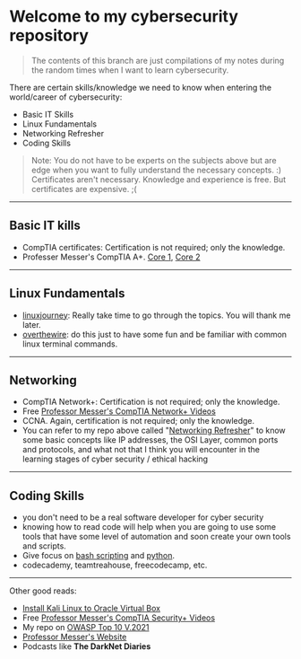 # Welcome to my cybersecurity repository
> The contents of this branch are just compilations of my notes during the random times when I want to learn cybersecurity.

There are certain skills/knowledge we need to know when entering the world/career of cybersecurity:

- Basic IT Skills
- Linux Fundamentals
- Networking Refresher
- Coding Skills

 > Note: You do not have to be experts on the subjects above but are edge when you want to fully understand the necessary concepts. :)
 > Certificates aren't necessary. Knowledge and experience is free. But certificates are expensive. ;(
 ---

## Basic IT kills

- CompTIA certificates: Certification is not required; only the knowledge.
- Professer Messer's CompTIA A+. [Core 1](https://www.professormesser.com/free-a-plus-training/a-plus-videos/220-1001-training-course/), [Core 2](https://www.professormesser.com/free-a-plus-training/a-plus-videos/220-1002-training-course/)

 ---

## Linux Fundamentals

- [linuxjourney](https://www.linuxjourney.com): Really take time to go through the topics. You will thank me later.
- [overthewire](https:///www.overthewire.org): do this just to have some fun and be familiar with common linux terminal commands.

 ---

## Networking

- CompTIA Network+: Certification is not required; only the knowledge.
- Free [Professor Messer's CompTIA Network+ Videos](https://www.professormesser.com/network-plus/n10-008/n10-008-video/n10-008-training-course/)
- CCNA. Again, certification is not required; only the knowledge.
- You can refer to my repo above called "[Networking Refresher](https://github.com/jccatilo/cybersecurity/tree/main/Networking%20refresher)" to know some basic concepts like IP addresses, the OSI Layer, common ports and protocols, and what not that I think you will encounter in the learning stages of cyber security / ethical hacking

 ---

## Coding Skills

- you don't need to be a real software developer for cyber security
- knowing how to read code will help when you are going to use some tools that have some level of automation and soon create your own tools and scripts.
- Give focus on [bash scripting](https://github.com/jccatilo/cybersecurity/tree/main/Scripting) and [python](https://github.com/jccatilo/python_updated).
- codecademy, teamtreahouse, freecodecamp, etc.

 ---

Other good reads:
- [Install Kali Linux to Oracle Virtual Box](https://github.com/jccatilo/cybersecurity/tree/main/Installing%20Kali%20virtual%20machine)
- Free [Professor Messer's CompTIA Security+ Videos](https://www.professormesser.com/security-plus/sy0-601/sy0-601-video/sy0-601-comptia-security-plus-course/)
- My repo on [OWASP Top 10 V.2021](https://github.com/jccatilo/cybersecurity/tree/main/OWASP%20Top%2010%20(v.%202021))
- [Professor Messer's Website](https://www.professormesser.com/)
- Podcasts like **The DarkNet Diaries**
